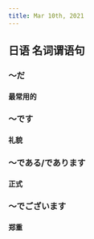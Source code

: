 ```yaml
---
title: Mar 10th, 2021
---
```


## 日语 名词谓语句
### ～だ
#### 最常用的
### ～です
#### 礼貌
### ～である/であります
#### 正式
### ～でございます
#### 郑重
